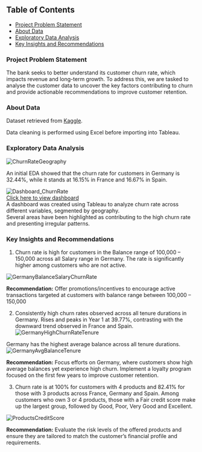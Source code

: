 ## Table of Contents
- [Project Problem Statement](#project-problem-statement)
- [About Data](#about-data)
- [Exploratory Data Analysis](#exploratory-data-analysis)
- [Key Insights and Recommendations](#key-insights-and-recommendations)

### Project Problem Statement
The bank seeks to better understand its customer churn rate, which impacts revenue and long-term growth. To address this, we are tasked to analyse the customer data to uncover the key factors contributing to churn and provide actionable recommendations to improve customer retention.


### About Data
Dataset retrieved from [Kaggle](https://www.kaggle.com/datasets/jessemostipak/hotel-booking-demand/data).

Data cleaning is performed using Excel before importing into Tableau.

### Exploratory Data Analysis
![ChurnRateGeography](https://github.com/user-attachments/assets/2d766858-481b-4134-87a0-c2995d7f6f84)  

An initial EDA showed that the churn rate for customers in Germany is 32.44%, while it stands at 16.15% in France and 16.67% in Spain.  

![Dashboard_ChurnRate](https://github.com/user-attachments/assets/07b2d28b-8eb0-41d0-9050-9165d527fc51)  
[Click here to view dashboard ](https://public.tableau.com/app/profile/chong.lin.koh/viz/Capstone_BankChurn_17375325867250/ChurnrateOverviewDashboard
)    
A dashboard was created using Tableau to analyze churn rate across different variables, segmented by geography.  
Several areas have been highlighted as contributing to the high churn rate and presenting irregular patterns.  

### Key Insights and Recommendations

1. Churn rate is high for customers in the Balance range of 100,000 – 150,000 across all Salary range in Germany. The rate is significantly higher among customers who are not active.  

![GermanyBalanceSalaryChurnRate](https://github.com/user-attachments/assets/f78f3cd7-7ddb-4815-b172-942186c5c485)  

**Recommendation:** Offer promotions/incentives to encourage active transactions targeted at customers with balance range between 100,000 – 150,000


2. Consistently high churn rates observed across all tenure durations in Germany. Rises and peaks in Year 1 at 39.77%, contrasting with the downward trend observed in France and Spain.  
![GermanyHighChurnRateTenure](https://github.com/user-attachments/assets/717168a8-501a-497f-87d9-cbb7f425593a)  
  
Germany has the highest average balance across all tenure durations.  
![GermanyAvgBalanceTenure](https://github.com/user-attachments/assets/36cf4caf-009d-4db2-aa13-d8dbf3f6e893)  


**Recommendation:** Focus efforts on Germany, where customers show high average balances yet experience high churn. Implement a loyalty program focused on the first few years to improve customer retention. 

3. Churn rate is at 100% for customers with 4 products and 82.41% for those with 3 products across France, Germany and Spain. 
Among customers who own 3 or 4 products, those with a Fair credit score make up the largest group, followed by Good, Poor, Very Good and Excellent.  

![ProductsCreditScore](https://github.com/user-attachments/assets/71adf761-efd3-4856-88b0-736c476b54e7)



**Recommendation:** Evaluate the risk levels of the offered products and ensure they are tailored to match the customer’s financial profile and requirements.







